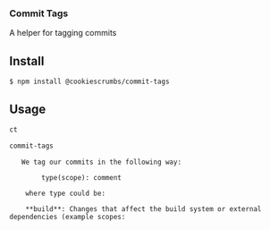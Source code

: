 ### Commit Tags

A helper for tagging commits

## Install

```console
$ npm install @cookiescrumbs/commit-tags
```

## Usage

```bash
ct
```

```bash
commit-tags
```

```
   We tag our commits in the following way:

        type(scope): comment

    where type could be:

    **build**: Changes that affect the build system or external dependencies (example scopes: 
``` 